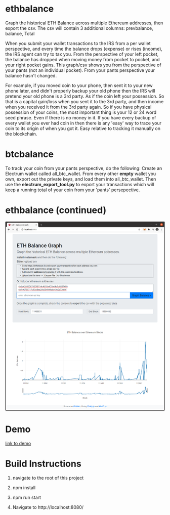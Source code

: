 # ethbalance
Graph the historical ETH Balance across multiple Ethereum addresses, then export the csv. The csv will contain 3 additional columns: prevbalance, balance, Total

When you submit your wallet transactions to the IRS from a per wallet perspective, and every time the balance drops (expense) or rises (income), the IRS agent can try to tax you. From the perspective of your left pocket, the balance has dropped when moving money from pocket to pocket, and your right pocket gains. This graph/csv shows you from the perspective of your pants (not an individual pocket). From your pants perspective your balance hasn't changed.

For example, if you moved coin to your phone, then sent it to your new phone later, and didn't properly backup your old phone then the IRS will pretend your old phone is a 3rd party. As if the coin left your possession. So that is a capital gain/loss when you sent it to the 3rd party, and then income when you received it from the 3rd party again. So if you have physical possession of your coins, the most important thing is your 12 or 24 word seed phrase. Even if there is no money in it. If you have every backup of every wallet you ever had coin in then there is any 'easy' way to trace your coin to its origin of when you got it. Easy relative to tracking it manually on the blockchain. 

# btcbalance
To track your coin from your pants perspective, do the following: Create an Electrum wallet called all_btc_wallet. From every other **empty** wallet you own, export out the private keys, and load them into all_btc_wallet. Then use the **electrum_export_tool.py** to export your transactions which will keep a running total of your coin from your 'pants' persepective.

# ethbalance (continued)
![alt text](https://github.com/charlierlee/ethbalance/blob/master/screenshot.png?raw=true)

# Demo
[link to demo](https://charlierlee.github.io/ethbalance/client/index.html)

# Build Instructions
1. navigate to the root of this project

2. npm install

3. npm run start

4. Navigate to http://localhost:8080/
